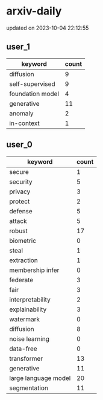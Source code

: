 # arxiv-daily
updated on 2023-10-04 22:12:55
## user_1
| keyword | count |
| - | - |
| diffusion | 9 |
| self-supervised | 9 |
| foundation model | 4 |
| generative | 11 |
| anomaly | 2 |
| in-context | 1 |
## user_0
| keyword | count |
| - | - |
| secure | 1 |
| security | 5 |
| privacy | 3 |
| protect | 2 |
| defense | 5 |
| attack | 5 |
| robust | 17 |
| biometric | 0 |
| steal | 1 |
| extraction | 1 |
| membership infer | 0 |
| federate | 3 |
| fair | 3 |
| interpretability | 2 |
| explainability | 3 |
| watermark | 0 |
| diffusion | 8 |
| noise learning | 0 |
| data-free | 0 |
| transformer | 13 |
| generative | 11 |
| large language model | 20 |
| segmentation | 11 |
